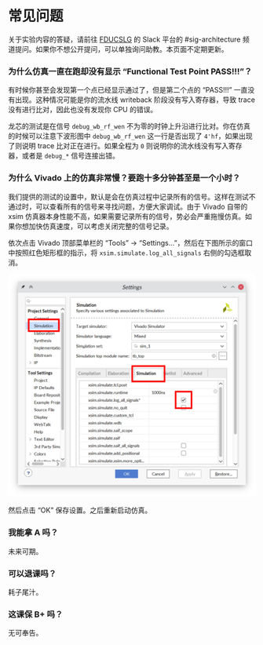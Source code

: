 # 常见问题

关于实验内容的答疑，请前往 [FDUCSLG](https://fducslg.slack.com) 的 Slack 平台的 #sig-architecture 频道提问。如果你不想公开提问，可以单独询问助教。本页面不定期更新。

### 为什么仿真一直在跑却没有显示 “Functional Test Point PASS!!!”？

有时候你甚至会发现第一个点已经显示通过了，但是第二个点的 “PASS!!!” 一直没有出现。这种情况可能是你的流水线 writeback 阶段没有写入寄存器，导致 trace 没有进行比对，因此也没有发现你 CPU 的错误。

龙芯的测试是在信号 `debug_wb_rf_wen` 不为零的时钟上升沿进行比对。你在仿真的时候可以注意下波形图中 `debug_wb_rf_wen` 这一行是否出现了 `4'hf`，如果出现了则说明 trace 比对正在进行。如果全程为 `0` 则说明你的流水线没有写入寄存器，或者是 `debug_*` 信号连接出错。

### 为什么 Vivado 上的仿真非常慢？要跑十多分钟甚至是一个小时？

我们提供的测试的设置中，默认是会在仿真过程中记录所有的信号。这样在测试不通过时，可以查看所有的信号来寻找问题，方便大家调试。由于 Vivado 自带的 xsim 仿真器本身性能不高，如果需要记录所有的信号，势必会严重拖慢仿真。如果你想加快仿真速度，可以考虑关闭完整的信号记录。

依次点击 Vivado 顶部菜单栏的 “Tools” → “Settings...”，然后在下图所示的窗口中按照红色矩形框的指示，将 `xsim.simulate.log_all_signals` 右侧的勾选框取消。

![记录所有信号的选项](asset/faq/log-all-signals.png)

然后点击 “OK” 保存设置。之后重新启动仿真。

### 我能拿 A 吗？

未来可期。

### 可以退课吗？

耗子尾汁。

### 这课保 B+ 吗？

无可奉告。
